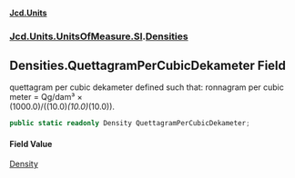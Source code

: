 #### [Jcd.Units](index.md 'index')
### [Jcd.Units.UnitsOfMeasure.SI](Jcd.Units.UnitsOfMeasure.SI.md 'Jcd.Units.UnitsOfMeasure.SI').[Densities](Densities.md 'Jcd.Units.UnitsOfMeasure.SI.Densities')

## Densities.QuettagramPerCubicDekameter Field

quettagram per cubic dekameter defined such that: ronnagram per cubic meter = Qg/dam³ ×  
(1000.0)/((10.0)*(10.0)*(10.0)).

```csharp
public static readonly Density QuettagramPerCubicDekameter;
```

#### Field Value
[Density](Density.md 'Jcd.Units.UnitTypes.Density')